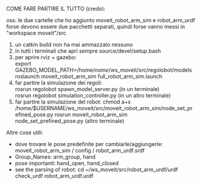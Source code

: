COME FARE PARTIRE IL TUTTO (credo):  

oss: le due cartelle che ho aggiunto moveit_robot_arm_sim e robot_arm_urdf forse devono essere due pacchetti separati, quindi forse vanno messi in "workspace moveit"/src  

1. un catkin build non ha mai ammazzato nessuno  
2. in tutti i terminali che apri sempre source/devel/setup.bash  
3. per aprire rviz + gazebo:   
   export GAZEBO_MODEL_PATH=/home/*nome*/ws_moveit/src/regolobot/models  
   roslaunch moveit_robot_arm_sim full_robot_arm_sim.launch  
5. far partire la simulazione dei regoli:  
   rosrun regolobot spawn_model_server.py (in un terminale)  
   rosrun regolobot simulation_controller.py (in un altro terminale)  
6. far partire la simulazione del robot:
   chmod a+x /home/$USERNAME/ws_moveit/src/moveit_robot_arm_sim/node_set_prefined_pose.py 
   rosrun moveit_robot_arm_sim node_set_prefined_pose.py (altro terminale)


Altre cose utili:
- dove trovare le pose predefinite per cambiarle/aggiungerle: moveit_robot_arm_sim / config / robot_arm_urdf.srdf
- Group_Names: arm_group, hand
- pose importanti: hand_open, hand_closed
- see the parsing of robot:
  cd ~/ws_moveit/src/robot_arm_urdf/urdf
  check_urdf robot_arm_urdf.urdf
